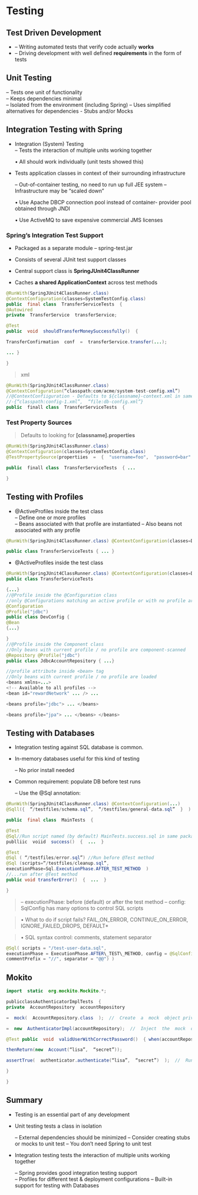 # Testing
## Test Driven Development
 -   – Writing automated tests that verify code actually **works**
-   – Driving development with well defined **requirements** in the form of tests
## Unit Testing
– Tests one unit of functionality  
– Keeps dependencies minimal  
– Isolated from the environment (including Spring) – Uses simplified alternatives for dependencies
	- Stubs and/or Mocks   
## Integration Testing with Spring
-   Integration (System) Testing  
    – Tests the interaction of multiple units working together
    
    • All should work individually (unit tests showed this)
    
-   Tests application classes in context of their surrounding infrastructure
    
    – Out-of-container testing, no need to run up full JEE system – Infrastructure may be “scaled down”
    
    • Use Apache DBCP connection pool instead of container- provider pool obtained through JNDI
    
    • Use ActiveMQ to save expensive commercial JMS licenses
### Spring’s Integration Test Support
-   Packaged as a separate module – spring-test.jar
    
-   Consists of several JUnit test support classes
    
-   Central support class is **SpringJUnit4ClassRunner**
- Caches **a shared ApplicationContext** across test methods
```java
@RunWith(SpringJUnit4ClassRunner.class)
@ContextConfiguration(classes=SystemTestConfig.class)
public  final class  TransferServiceTests  { 
@Autowired  
private  TransferService  transferService;

@Test  
public  void  shouldTransferMoneySuccessfully()  {

TransferConfirmation  conf  =  transferService.transfer(...);

... }

}
```
>xml
```java
@RunWith(SpringJUnit4ClassRunner.class) 
@ContextConfiguration(“classpath:com/acme/system-test-config.xml”) 
//@ContextConfiiguration - Defaults to ${classname}-context.xml in same package
//-{“classpath:config-1.xml”,  “file:db-config.xml”}
public  finall class  TransferServiceTests  {
```
### Test Property Sources
>Defaults to looking for **[classname].properties**
```java
@RunWith(SpringJUnit4ClassRunner.class)
@ContextConfiguration(classes=SystemTestConfig.class)
@TestPropertySource(propertiies  =  {  "username=foo",  "password=bar"  } locations  =  "cllasspath:/transfer-test.propertiies")

public  finall class  TransferServiceTests  { ...

}
```
## Testing with Profiles
-   @ActiveProfiles inside the test class  
    – Define one or more profiles  
    – Beans associated with that profile are instantiated – Also beans not associated with any profile
```java
@RunWith(SpringJUnit4ClassRunner.class) @ContextConfiguration(classes=DevConfig.class) @ActiveProfiles( { "jdbc", "dev" } )

public class TransferServiceTests { ... }
```
-   @ActiveProfiles inside the test class
```java
@RunWith(SpringJUnit4ClassRunner.class) @ContextConfiguration(classes=DevConfig.class) @ActiveProfiles("jdbc")  
public class TransferServiceTests

{...}
//@Profile inside the @Configuration class
//only @Configurations matching an active profile or with no profile are loaded
@Configuration
@Profile("jdbc")  
public class DevConfig {
@Bean
{...}

}
//@Profile inside the Component class
//Only beans with current profile / no profile are component-scanned
@Repository @Profile("jdbc")  
public class JdbcAccountRepository { ...}

//profile attribute inside <bean> tag
//Only beans with current profile / no profile are loaded
<beans xmlns=...>
<!-- Available to all profiles -->
<bean id="rewardNetwork" ... /> ...

<beans profile="jdbc"> ... </beans>

<beans profile="jpa"> ... </beans> </beans>
```
## Testing with Databases
-   Integration testing against SQL database is common.
    
-   In-memory databases useful for this kind of testing
    
    – No prior install needed
    
-   Common requirement: populate DB before test runs
    
    – Use the @Sql annotation:
 ```java
@RunWith(SpringJUnit4ClassRunner.class) @ContextConfiguration(...)  
@Sqll({  “/testfiles/schema.sql”,  “/testfiles/general-data.sql”  }  )

public  final class  MainTests  {

@Test  
@Sql//Run script named (by default) MainTests.success.sql in same package
publliic  voiid  success()  {  ...  }

@Test  
@Sql ( “/testfiles/error.sql”) //Run before @Test method 
@Sql (scripts=“/testfiles/cleanup.sql”,
executionPhase=Sql.ExecutionPhase.AFTER_TEST_METHOD  ) 
//...run after @Test method
public void transferError()  {  ...  }

}
 ``` 
>– executionPhase: before (default) or after the test method – config: SqlConfig has many options to control SQL scripts

>• What to do if script fails? FAIL\_ON\_ERROR, CONTINUE\_ON\_ERROR, IGNORE\_FAILED\_DROPS, DEFAULT*

>• SQL syntax control: comments, statement separator    
```java
@Sql( scripts = "/test-user-data.sql",  
executionPhase = ExecutionPhase.AFTER\_TEST\_METHOD, config = @SqlConfig(errorMode = ErrorMode.FAIL\_ON\_ERROR,
commentPrefix = "//", separator = "@@") )
```
## Mokito
```java
import  static  org.mockito.Mockito.*;

publicclassAuthenticatorImplTests  {  
private  AccountRepository  accountRepository

=  mock(  AccountRepository.class  );  //  Create  a  mock  object private  AuthenticatorImpl  authenticator

=  new  AuthenticatorImpl(accountRepository);  //  Inject  the  mock  object

@Test public  void  validUserWithCorrectPassword()  { when(accountRepository.getAccount(“lisa”)).  //  Train  the  mock

thenReturn(new  Account(“lisa”,  “secret”));

assertTrue(  authenticator.authenticate(“lisa”,  “secret”)  );  //  Run  test verify(accountRepository);  //  Verify  getAccount()  was

}

}
```
## Summary
-   Testing is an essential part of any development
    
-   Unit testing tests a class in isolation
    
    – External dependencies should be minimized – Consider creating stubs or mocks to unit test – You don’t need Spring to unit test
    
-   Integration testing tests the interaction of multiple units working together
    
    – Spring provides good integration testing support  
    – Profiles for different test & deployment configurations – Built-in support for testing with Databases
